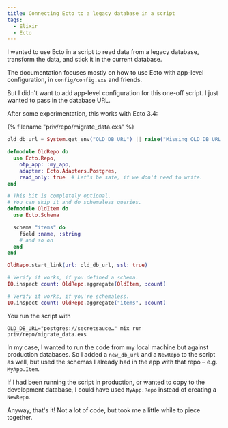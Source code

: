 ```yaml
---
title: Connecting Ecto to a legacy database in a script
tags:
  - Elixir
  - Ecto
---
```


I wanted to use Ecto in a script to read data from a legacy database, transform the data, and stick it in the current database.

The documentation focuses mostly on how to use Ecto with app-level configuration, in `config/config.exs` and friends.

But I didn't want to add app-level configuration for this one-off script. I just wanted to pass in the database URL.

After some experimentation, this works with Ecto 3.4:


{% filename "priv/repo/migrate_data.exs" %}
``` elixir
old_db_url = System.get_env("OLD_DB_URL") || raise("Missing OLD_DB_URL!")

defmodule OldRepo do
  use Ecto.Repo,
    otp_app: :my_app,
    adapter: Ecto.Adapters.Postgres,
    read_only: true  # Let's be safe, if we don't need to write.
end

# This bit is completely optional.
# You can skip it and do schemaless queries.
defmodule OldItem do
  use Ecto.Schema

  schema "items" do
    field :name, :string
    # and so on
  end
end

OldRepo.start_link(url: old_db_url, ssl: true)

# Verify it works, if you defined a schema.
IO.inspect count: OldRepo.aggregate(OldItem, :count)

# Verify it works, if you're schemaless.
IO.inspect count: OldRepo.aggregate("items", :count)
```

You run the script with

```
OLD_DB_URL="postgres://secretsauce…" mix run priv/repo/migrate_data.exs
```

In my case, I wanted to run the code from my local machine but against production databases. So I added a `new_db_url` and a `NewRepo` to the script as well, but used the schemas I already had in the app with that repo – e.g. `MyApp.Item`.

If I had been running the script in production, or wanted to copy to the development database, I could have used `MyApp.Repo` instead of creating a `NewRepo`.

Anyway, that's it! Not a lot of code, but took me a little while to piece together.
